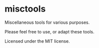 # misctools

Miscellaneous tools for various purposes.

Please feel free to use, or adapt these tools.

Licensed under the MIT license.
